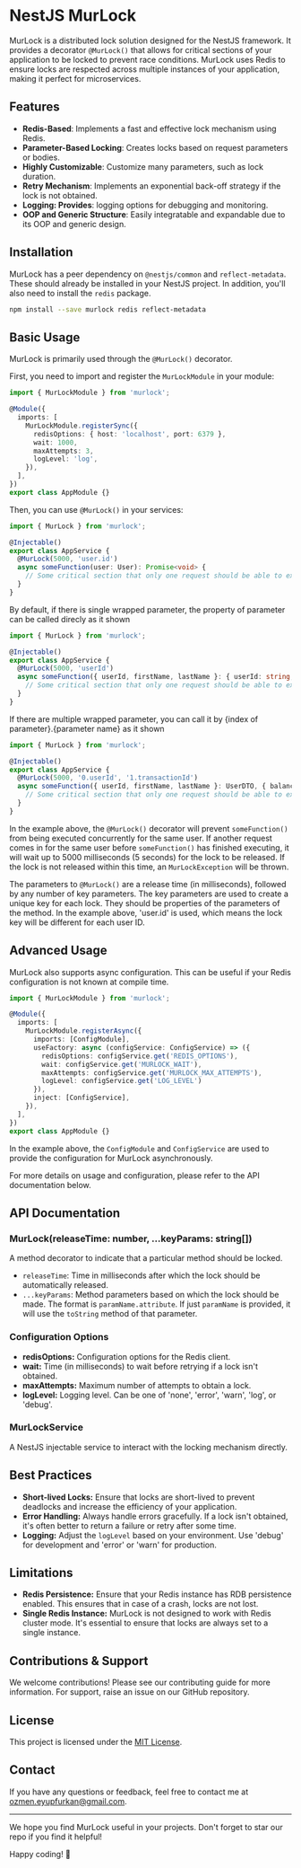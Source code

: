 # NestJS MurLock

MurLock is a distributed lock solution designed for the NestJS framework. It provides a decorator `@MurLock()` that allows for critical sections of your application to be locked to prevent race conditions. MurLock uses Redis to ensure locks are respected across multiple instances of your application, making it perfect for microservices.

## Features

- **Redis-Based**: Implements a fast and effective lock mechanism using Redis.
- **Parameter-Based Locking**: Creates locks based on request parameters or bodies.
- **Highly Customizable**: Customize many parameters, such as lock duration.
- **Retry Mechanism**: Implements an exponential back-off strategy if the lock is not obtained.
- **Logging: Provides**: logging options for debugging and monitoring.
- **OOP and Generic Structure**: Easily integratable and expandable due to its OOP and generic design.

## Installation

MurLock has a peer dependency on `@nestjs/common` and `reflect-metadata`. These should already be installed in your NestJS project. In addition, you'll also need to install the `redis` package.

```bash
npm install --save murlock redis reflect-metadata
```

## Basic Usage

MurLock is primarily used through the `@MurLock()` decorator.

First, you need to import and register the `MurLockModule` in your module:

```typescript
import { MurLockModule } from 'murlock';

@Module({
  imports: [
    MurLockModule.registerSync({
      redisOptions: { host: 'localhost', port: 6379 },
      wait: 1000,
      maxAttempts: 3,
      logLevel: 'log',
    }),
  ],
})
export class AppModule {}
```

Then, you can use `@MurLock()` in your services:

```typescript
import { MurLock } from 'murlock';

@Injectable()
export class AppService {
  @MurLock(5000, 'user.id')
  async someFunction(user: User): Promise<void> {
    // Some critical section that only one request should be able to execute at a time
  }
}
```

By default, if there is single wrapped parameter, the property of parameter can be called direcly as it shown

```typescript
import { MurLock } from 'murlock';

@Injectable()
export class AppService {
  @MurLock(5000, 'userId')
  async someFunction({ userId, firstName, lastName }: { userId: string, firstName: string, lastName: string} ): Promise<void> {
    // Some critical section that only one request should be able to execute at a time
  }
}
```

If there are multiple wrapped parameter, you can call it by {index of parameter}.{parameter name} as it shown
```typescript
import { MurLock } from 'murlock';

@Injectable()
export class AppService {
  @MurLock(5000, '0.userId', '1.transactionId')
  async someFunction({ userId, firstName, lastName }: UserDTO, { balance, transactionId }: TransactionDTO ): Promise<void> {
    // Some critical section that only one request should be able to execute at a time
  }
}
```

In the example above, the `@MurLock()` decorator will prevent `someFunction()` from being executed concurrently for the same user. If another request comes in for the same user before `someFunction()` has finished executing, it will wait up to 5000 milliseconds (5 seconds) for the lock to be released. If the lock is not released within this time, an `MurLockException` will be thrown.

The parameters to `@MurLock()` are a release time (in milliseconds), followed by any number of key parameters. The key parameters are used to create a unique key for each lock. They should be properties of the parameters of the method. In the example above, 'user.id' is used, which means the lock key will be different for each user ID.

## Advanced Usage

MurLock also supports async configuration. This can be useful if your Redis configuration is not known at compile time.

```typescript
import { MurLockModule } from 'murlock';

@Module({
  imports: [
    MurLockModule.registerAsync({
      imports: [ConfigModule],
      useFactory: async (configService: ConfigService) => ({
        redisOptions: configService.get('REDIS_OPTIONS'),
        wait: configService.get('MURLOCK_WAIT'),
        maxAttempts: configService.get('MURLOCK_MAX_ATTEMPTS'),
        logLevel: configService.get('LOG_LEVEL')
      }),
      inject: [ConfigService],
    }),
  ],
})
export class AppModule {}
```

In the example above, the `ConfigModule` and `ConfigService` are used to provide the configuration for MurLock asynchronously.

For more details on usage and configuration, please refer to the API documentation below.

## API Documentation

### MurLock(releaseTime: number, ...keyParams: string[])

A method decorator to indicate that a particular method should be locked.

- `releaseTime`: Time in milliseconds after which the lock should be automatically released.
- `...keyParams`: Method parameters based on which the lock should be made. The format is `paramName.attribute`. If just `paramName` is provided, it will use the `toString` method of that parameter.

### Configuration Options

- **redisOptions:** Configuration options for the Redis client.
- **wait:** Time (in milliseconds) to wait before retrying if a lock isn't obtained.
- **maxAttempts:** Maximum number of attempts to obtain a lock.
- **logLevel:** Logging level. Can be one of 'none', 'error', 'warn', 'log', or 'debug'.

### MurLockService

A NestJS injectable service to interact with the locking mechanism directly.

## Best Practices

- **Short-lived Locks:** Ensure that locks are short-lived to prevent deadlocks and increase the efficiency of your application.
- **Error Handling:** Always handle errors gracefully. If a lock isn't obtained, it's often better to return a failure or retry after some time.
- **Logging:** Adjust the `logLevel` based on your environment. Use 'debug' for development and 'error' or 'warn' for production.

## Limitations

- **Redis Persistence:** Ensure that your Redis instance has RDB persistence enabled. This ensures that in case of a crash, locks are not lost.
- **Single Redis Instance:** MurLock is not designed to work with Redis cluster mode. It's essential to ensure that locks are always set to a single instance.

## Contributions & Support

We welcome contributions! Please see our contributing guide for more information. For support, raise an issue on our GitHub repository.

## License

This project is licensed under the [MIT License](LICENSE_FILE_URL).

## Contact

If you have any questions or feedback, feel free to contact me at ozmen.eyupfurkan@gmail.com.

---

We hope you find MurLock useful in your projects. Don't forget to star our repo if you find it helpful!

Happy coding! 🚀
